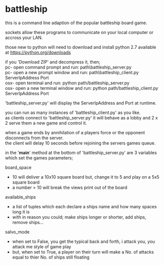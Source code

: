 # battleship

this is a command line adaption of the popular battleship board game.

sockets allow these programs to communicate on your local computer or accross your LAN.

those new to python will need to download and install python 2.7 available at <a href="https://python.org/downloads">https://python.org/downloads</a>

if you 'Download ZIP' and decompress it, then; </br>
pc- open command prompt and run:  path\battleship_server.py</br>
pc- open a new prompt window and run:  path\battleship_client.py ServerIpAddress Port</br>
osx- open terminal and run:  python path/battleship_server.py</br>
osx- open a new terminal window and run:  python path/battleship_client.py ServerIpAddress Port

'battleship_server.py' will display the ServerIpAddress and Port at runtime.

you can run as many instances of 'battleship_client.py' as you like.</br>
as clients connect to 'battleship_server.py' it will behave as a lobby and 2 x 2 serve them a new game and control it.

when a game ends by annihilation of a players force or the opponent disconnects from the server.</br>
the client will delay 10 seconds before rejoining the servers games queue.

in the '__main__' method at the bottom of 'battleship_server.py' are 3 variables which set the games parameters;

board_space
- 10 will deliver a 10x10 square board but, change it to 5 and play on a 5x5 square board
- a number > 10 will break the views print out of the board

available_ships
- a list of tuples which each declare a ships name and how many spaces long it is
- with in reason you could; make ships longer or shorter, add ships, remove ships...

salvo_mode
- when set to False, you get the typical back and forth, i attack you, you attack me style of game play
- but, when set to True, a player on their turn will make a No. of attacks equal to thier No. of ships still floating
